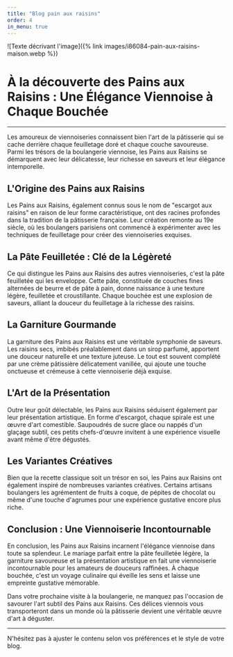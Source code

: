 ```yaml
---
title: "Blog pain aux raisins"
order: 4
in_menu: true
---
```

![Texte décrivant l'image]({% link images/i86084-pain-aux-raisins-maison.webp %})

# À la découverte des Pains aux Raisins : Une Élégance Viennoise à Chaque Bouchée

---

Les amoureux de viennoiseries connaissent bien l'art de la pâtisserie qui se cache derrière chaque feuilletage doré et chaque couche savoureuse. Parmi les trésors de la boulangerie viennoise, les Pains aux Raisins se démarquent avec leur délicatesse, leur richesse en saveurs et leur élégance intemporelle.

## L'Origine des Pains aux Raisins

Les Pains aux Raisins, également connus sous le nom de "escargot aux raisins" en raison de leur forme caractéristique, ont des racines profondes dans la tradition de la pâtisserie française. Leur création remonte au 19e siècle, où les boulangers parisiens ont commencé à expérimenter avec les techniques de feuilletage pour créer des viennoiseries exquises.

## La Pâte Feuilletée : Clé de la Légèreté

Ce qui distingue les Pains aux Raisins des autres viennoiseries, c'est la pâte feuilletée qui les enveloppe. Cette pâte, constituée de couches fines alternées de beurre et de pâte à pain, donne naissance à une texture légère, feuilletée et croustillante. Chaque bouchée est une explosion de saveurs, alliant la douceur du feuilletage à la richesse des raisins.

## La Garniture Gourmande

La garniture des Pains aux Raisins est une véritable symphonie de saveurs. Les raisins secs, imbibés préalablement dans un sirop parfumé, apportent une douceur naturelle et une texture juteuse. Le tout est souvent complété par une crème pâtissière délicatement vanillée, qui ajoute une touche onctueuse et crémeuse à cette viennoiserie déjà exquise.

## L'Art de la Présentation

Outre leur goût délectable, les Pains aux Raisins séduisent également par leur présentation artistique. En forme d'escargot, chaque spirale est une œuvre d'art comestible. Saupoudrés de sucre glace ou nappés d'un glaçage subtil, ces petits chefs-d'œuvre invitent à une expérience visuelle avant même d'être dégustés.

## Les Variantes Créatives

Bien que la recette classique soit un trésor en soi, les Pains aux Raisins ont également inspiré de nombreuses variantes créatives. Certains artisans boulangers les agrémentent de fruits à coque, de pépites de chocolat ou même d'une touche d'agrumes pour une expérience gustative encore plus riche.

## Conclusion : Une Viennoiserie Incontournable

En conclusion, les Pains aux Raisins incarnent l'élégance viennoise dans toute sa splendeur. Le mariage parfait entre la pâte feuilletée légère, la garniture savoureuse et la présentation artistique en fait une viennoiserie incontournable pour les amateurs de douceurs raffinées. À chaque bouchée, c'est un voyage culinaire qui éveille les sens et laisse une empreinte gustative mémorable.

Dans votre prochaine visite à la boulangerie, ne manquez pas l'occasion de savourer l'art subtil des Pains aux Raisins. Ces délices viennois vous transporteront dans un monde où la pâtisserie devient une véritable œuvre d'art à déguster.

--- 

N'hésitez pas à ajuster le contenu selon vos préférences et le style de votre blog. 